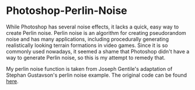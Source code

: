 # Photoshop-Perlin-Noise
While Photoshop has several noise effects, it lacks a quick, easy way to create Perlin noise. Perlin noise is an algorithm for creating pseudorandom noise and has many applications, including procedurally generating realistically looking terrain formations in video games. Since it is so commonly used nowadays, it seemed a shame that Photoshop didn't have a way to generate Perlin noise, so this is my attempt to remedy that.

My perlin noise function is taken from Joseph Gentile's adaptation of Stephan Gustavson's perlin noise example. The original code can be found <a href="https://github.com/josephg/noisejs" target="_blank">here</a>.
